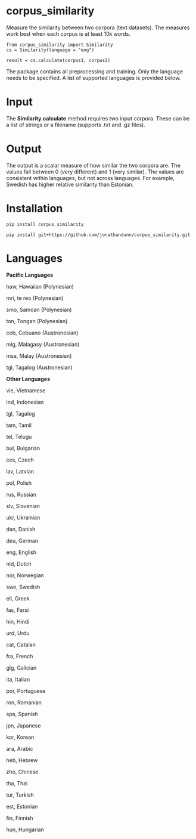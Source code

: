 # corpus_similarity

Measure the similarity between two corpora (text datasets). The measures work best when each corpus is at least 10k words.

    from corpus_similarity import Similarity
    cs = Similarity(language = "eng")

    result = cs.calculate(corpus1, corpus2)

The package contains all preprocessing and training. Only the language needs to be specified. A list of supported languages is provided below.

# Input

The **Similarity.calculate** method requires two input corpora. These can be a list of strings or a filename (supports .txt and .gz files).

# Output

The output is a scalar measure of how similar the two corpora are. The values fall between 0 (very different) and 1 (very similar). The values are consistent within languages, but not across languages. For example, Swedish has higher relative similarity than Estonian.

# Installation

    pip install corpus_similarity

    pip install git+https://github.com/jonathandunn/corpus_similarity.git
    
# Languages

**Pacific Languages**

haw,    Hawaiian (Polynesian)

mri,    te reo (Polynesian)

smo,    Samoan (Polynesian)

ton,    Tongan (Polynesian)

ceb,    Cebuano (Austronesian)

mlg,    Malagasy (Austronesian)

msa,    Malay (Austronesian)

tgl,    Tagalog (Austronesian)

**Other Languages**

vie,	Vietnamese

ind,	Indonesian

tgl,	Tagalog

tam,	Tamil

tel,	Telugu

bul,	Bulgarian

ces,	Czech

lav,	Latvian

pol,	Polish

rus,	Russian

slv,	Slovenian

ukr,	Ukrainian

dan,	Danish

deu,	German

eng,	English

nld,	Dutch

nor,	Norwegian

swe,	Swedish

ell,	Greek

fas,	Farsi

hin,	Hindi

urd,	Urdu

cat,	Catalan

fra,	French

glg,	Galician

ita,	Italian

por,	Portuguese

ron,	Romanian

spa,	Spanish

jpn,	Japanese

kor,	Korean

ara,	Arabic

heb,	Hebrew

zho,	Chinese

tha,	Thai

tur,	Turkish

est,	Estonian

fin,	Finnish

hun,	Hungarian
